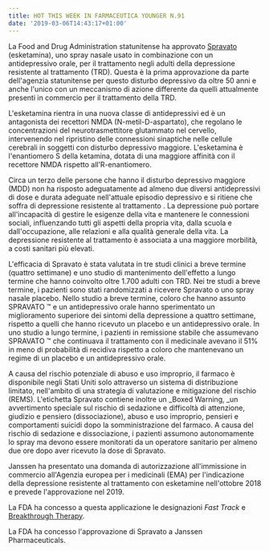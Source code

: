 ```yaml
---
title: HOT THIS WEEK IN FARMACEUTICA YOUNGER N.91
date: '2019-03-06T14:43:17+01:00'
---
```

La Food and Drug Administration statunitense ha approvato [Spravato ](https://www.fda.gov/NewsEvents/Newsroom/PressAnnouncements/ucm632761.htm)(esketamina), uno spray nasale usato in combinazione con un antidepressivo orale, per il trattamento negli adulti della depressione resistente al trattamento (TRD). Questa è la prima approvazione da parte dell'agenzia statunitense per questo disturbo depressivo da oltre 50 anni e anche l'unico con un meccanismo di azione differente da quelli attualmente presenti in commercio per il trattamento della TRD.

L'esketamina rientra in una nuova classe di antidepressivi ed è un antagonista dei recettori NMDA (N-metil-D-aspartato), che regolano le concentrazioni del neurotrasmettitore glutammato nel cervello, intervenendo nel ripristino delle connessioni sinaptiche nelle cellule cerebrali in soggetti con disturbo depressivo maggiore. L'esketamina è l'enantiomero S della ketamina, dotata di una maggiore affinità con il recettore NMDA rispetto all’R-enantiomero.

Circa un terzo delle persone che hanno il disturbo depressivo maggiore (MDD) non ha risposto adeguatamente ad almeno due diversi antidepressivi di dose e durata adeguate nell'attuale episodio depressivo e si ritiene che soffra di depressione resistente al trattamento . La depressione può portare all'incapacità di gestire le esigenze della vita e mantenere le connessioni sociali, influenzando tutti gli aspetti della propria vita, dalla scuola e dall'occupazione, alle relazioni e alla qualità generale della vita. La depressione resistente al trattamento è associata a una maggiore morbilità, a costi sanitari più elevati. 

L'efficacia di Spravato è stata valutata in tre studi clinici a breve termine (quattro settimane) e uno studio di mantenimento dell'effetto a lungo termine che hanno coinvolto oltre 1.700 adulti con TRD. Nei tre studi a breve termine, i pazienti sono stati randomizzati a ricevere Spravato o uno spray nasale placebo. Nello studio a breve termine, coloro che hanno assunto SPRAVATO ™ e un antidepressivo orale hanno sperimentato un miglioramento superiore dei sintomi della depressione a quattro settimane, rispetto a quelli che hanno ricevuto un placebo e un antidepressivo orale. In uno studio a lungo termine, i pazienti in remissione stabile che assumevano SPRAVATO ™ che continuava il trattamento con il medicinale avevano il 51% in meno di probabilità di recidiva rispetto a coloro che mantenevano un regime di un placebo e un antidepressivo orale. 

A causa del rischio potenziale di abuso e uso improprio, il farmaco è disponibile negli Stati Uniti solo attraverso un sistema di distribuzione limitato, nell'ambito di una strategia di valutazione e mitigazione del rischio (REMS). L'etichetta Spravato contiene inoltre un _Boxed Warning, _un avvertimento speciale sul rischio di sedazione e difficoltà di attenzione, giudizio e pensiero (dissociazione), abuso e uso improprio, pensieri e comportamenti suicidi dopo la somministrazione del farmaco. A causa del rischio di sedazione e dissociazione, i pazienti assumono autonomamente lo spray ma devono essere monitorati da un operatore sanitario per almeno due ore dopo aver ricevuto la dose di Spravato. 

Janssen ha presentato una domanda di autorizzazione all'immissione in commercio all'Agenzia europea per i medicinali (EMA) per l'indicazione della depressione resistente al trattamento con esketamine nell'ottobre 2018 e prevede l'approvazione nel 2019.

La FDA ha concesso a questa applicazione le designazioni _Fast Track_ e [Breakthrough Therapy](https://www.farmaceuticayounger.science/blog/2018/12/la-fda-statunitense-e-la-breakthrough-therapy/).

La FDA ha concesso l'approvazione di Spravato a Janssen Pharmaceuticals.
